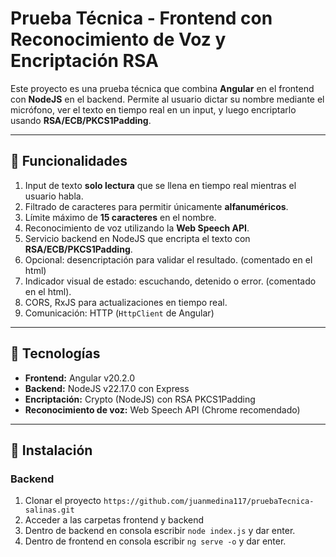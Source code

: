 
# Prueba Técnica - Frontend con Reconocimiento de Voz y Encriptación RSA

Este proyecto es una prueba técnica que combina **Angular** en el frontend con **NodeJS** en el backend. Permite al usuario dictar su nombre mediante el micrófono, ver el texto en tiempo real en un input, y luego encriptarlo usando **RSA/ECB/PKCS1Padding**.

---

## 🔹 Funcionalidades

1. Input de texto **solo lectura** que se llena en tiempo real mientras el usuario habla.
2. Filtrado de caracteres para permitir únicamente **alfanuméricos**.
3. Límite máximo de **15 caracteres** en el nombre.
4. Reconocimiento de voz utilizando la **Web Speech API**.
5. Servicio backend en NodeJS que encripta el texto con **RSA/ECB/PKCS1Padding**.
6. Opcional: desencriptación para validar el resultado. (comentado en el html)
7. Indicador visual de estado: escuchando, detenido o error. (comentado en el html).
8. CORS, RxJS para actualizaciones en tiempo real.
9. Comunicación: HTTP (`HttpClient` de Angular)  


---

## 🔹 Tecnologías

- **Frontend:** Angular v20.2.0
- **Backend:** NodeJS v22.17.0 con Express  
- **Encriptación:** Crypto (NodeJS) con RSA PKCS1Padding  
- **Reconocimiento de voz:** Web Speech API (Chrome recomendado)  

---

## 🔹 Instalación

### Backend

1. Clonar el proyecto ``` https://github.com/juanmedina117/pruebaTecnica-salinas.git ```
2. Acceder a las carpetas frontend y backend
3. Dentro de backend en consola escribir ```node index.js``` y dar enter.
4. Dentro de frontend en consola escribir ``` ng serve -o ``` y dar enter.



